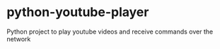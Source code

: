 # python-youtube-player
Python project to play youtube videos and receive commands over the network
